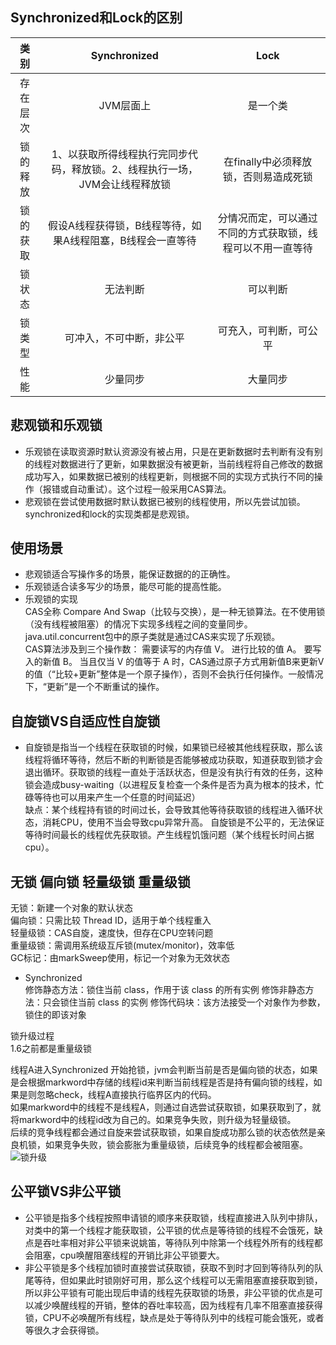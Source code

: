 ## Synchronized和Lock的区别

|类别|Synchronized|Lock|
|:----:|:------------------:|:----:|
|存在层次|JVM层面上|是一个类|
|锁的释放|1、以获取所得线程执行完同步代码，释放锁。2、线程执行一场，JVM会让线程释放锁|在finally中必须释放锁，否则易造成死锁|
|锁的获取|假设A线程获得锁，B线程等待，如果A线程阻塞，B线程会一直等待|分情况而定，可以通过不同的方式获取锁，线程可以不用一直等待|
|锁状态|无法判断|可以判断|
|锁类型|可冲入，不可中断，非公平|可充入，可判断，可公平|
|性能|少量同步|大量同步|


## 悲观锁和乐观锁
* 乐观锁在读取资源时默认资源没有被占用，只是在更新数据时去判断有没有别的线程对数据进行了更新，如果数据没有被更新，当前线程将自己修改的数据成功写入，如果数据已被别的线程更新，则根据不同的实现方式执行不同的操作（报错或自动重试）。这个过程一般采用CAS算法。
* 悲观锁在尝试使用数据时默认数据已被别的线程使用，所以先尝试加锁。synchronized和lock的实现类都是悲观锁。
  
## 使用场景
* 悲观锁适合写操作多的场景，能保证数据的的正确性。
* 乐观锁适合读多写少的场景，能尽可能的提高性能。  
* 乐观锁的实现  
    CAS全称 Compare And Swap（比较与交换），是一种无锁算法。在不使用锁（没有线程被阻塞）的情况下实现多线程之间的变量同步。java.util.concurrent包中的原子类就是通过CAS来实现了乐观锁。  
    CAS算法涉及到三个操作数：
    需要读写的内存值 V。
    进行比较的值 A。
    要写入的新值 B。
    当且仅当 V 的值等于 A 时，CAS通过原子方式用新值B来更新V的值（“比较+更新”整体是一个原子操作），否则不会执行任何操作。一般情况下，“更新”是一个不断重试的操作。
## 自旋锁VS自适应性自旋锁
* 自旋锁是指当一个线程在获取锁的时候，如果锁已经被其他线程获取，那么该线程将循环等待，然后不断的判断锁是否能够被成功获取，知道获取到锁才会退出循环。获取锁的线程一直处于活跃状态，但是没有执行有效的任务，这种锁会造成busy-waiting（以进程反复检查一个条件是否为真为根本的技术，忙碌等待也可以用来产生一个任意的时间延迟）  
缺点：某个线程持有锁的时间过长，会导致其他等待获取锁的线程进入循环状态，消耗CPU，使用不当会导致cpu异常升高。
自旋锁是不公平的，无法保证等待时间最长的线程优先获取锁。产生线程饥饿问题（某个线程长时间占据cpu）。
## 无锁 偏向锁 轻量级锁  重量级锁
无锁：新建一个对象的默认状态  
偏向锁：只需比较 Thread ID，适用于单个线程重入  
轻量级锁：CAS自旋，速度快，但存在CPU空转问题  
重量级锁：需调用系统级互斥锁(mutex/monitor)，效率低  
GC标记：由markSweep使用，标记一个对象为无效状态
* Synchronized  
  修饰静态方法：锁住当前 class，作用于该 class 的所有实例
修饰非静态方法：只会锁住当前 class 的实例
修饰代码块：该方法接受一个对象作为参数，锁住的即该对象

锁升级过程  
1.6之前都是重量级锁

线程A进入Synchronized 开始抢锁，jvm会判断当前是否是偏向锁的状态，如果是会根据markword中存储的线程id来判断当前线程是否是持有偏向锁的线程，如果是则忽略check，线程A直接执行临界区内的代码。  
如果markword中的线程不是线程A，则通过自选尝试获取锁，如果获取到了，就将markword中的线程id改为自己的。如果竞争失败，则升级为轻量级锁。  
后续的竞争线程都会通过自旋来尝试获取锁，如果自旋成功那么锁的状态依然是亲良机锁，如果竞争失败，锁会膨胀为重量级锁，后续竞争的线程都会被阻塞。
![锁升级](https://s4.51cto.com/images/blog/202203/07203815_6225fcb78be3f6427.jpg?x-oss-process=image/watermark,size_14,text_QDUxQ1RP5Y2a5a6i,color_FFFFFF,t_30,g_se,x_10,y_10,shadow_20,type_ZmFuZ3poZW5naGVpdGk=)
## 公平锁VS非公平锁
* 公平锁是指多个线程按照申请锁的顺序来获取锁，线程直接进入队列中排队，对类中的第一个线程才能获取锁，公平锁的优点是等待锁的线程不会饿死，缺点是吞吐率相对非公平锁来说姚笛，等待队列中除第一个线程外所有的线程都会阻塞，cpu唤醒阻塞线程的开销比非公平锁要大。
* 非公平锁是多个线程加锁时直接尝试获取锁，获取不到时才回到等待队列的队尾等待，但如果此时锁刚好可用，那么这个线程可以无需阻塞直接获取到锁，所以非公平锁有可能出现后申请的线程先获取锁的场景，非公平锁的优点是可以减少唤醒线程的开销，整体的吞吐率较高，因为线程有几率不阻塞直接获得锁，CPU不必唤醒所有线程，缺点是处于等待队列中的线程可能会饿死，或者等很久才会获得锁。





